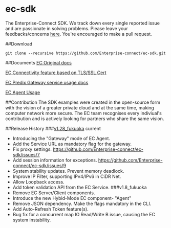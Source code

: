 # ec-sdk
The Enterprise-Connect SDK. We track down every single reported issue and are passionate in solving problems. Please leave your feedbacks/concerns [here](https://github.com/Enterprise-connect/ec-sdk/issues). You're encouraged to make a pull request.

##Download
```
git clone --recursive https://github.com/Enterprise-connect/ec-sdk.git
```
##Documents
[EC Original docs](README.origin.md)

[EC Connectivity feature based on TLS/SSL Cert](README.cert.md)

[EC Predix Gateway service usage docs](README.predix.service.md)

[EC Agent Usage](README_ecagent.md)

##Contribution
The SDK examples were created in the open-source form with the vision of a greater private cloud and at the same time, making computer network more secure. The EC team recognises every indiviual's contribution and is actively looking for partners who share the same vision.

##Release History
###[v1.28_fukuoka](https://github.com/Enterprise-connect/ec-sdk/releases) current
 - Introducing the "Gateway" mode of EC Agent.
 - Add the Service URL as mandatory flag for the gateway.
 - Fix proxy settings. https://github.com/Enterprise-connect/ec-sdk/issues/7
 - Add session information for exceptions. https://github.com/Enterprise-connect/ec-sdk/issues/9
 - System stability updates. Prevent memory deadlock.
 - Improve IP Filter, supporting IPv4/IPv6 in CiDR Net.
 - Allow Loopback access.
 - Add token validation API from the EC Service.
###v1.8_fukuoka
 - Remove EC Server/Client components.
 - Introduce the new Hybid-Mode EC component- "Agent"
 - Remove JSON dependency. Make the flags mandatory in the CLI.
 - Add Auto-Refresh Token feature(s).
 - Bug fix for a concurrent map IO Read/Write B issue, causing the EC system instability. 
